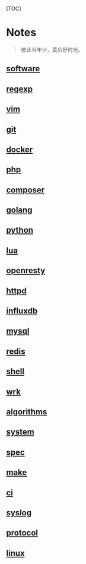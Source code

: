 [TOC]

# Notes

> 彼此当年少，莫负好时光。

## [software](./software.md)
## [regexp](./regexp.md)
## [vim](./vim.md)
## [git](./git.md)
## [docker](./docker.md)
## [php](./php.md)
## [composer](./composer.md)
## [golang](./golang.md)
## [python](./python.md)
## [lua](./lua.md)
## [openresty](./openresty.md)
## [httpd](./httpd.md)
## [influxdb](./influxdb.md)
## [mysql](./mysql.md)
## [redis](./redis.md)
## [shell](./shell.md)
## [wrk](./wrk.md)
## [algorithms](./algorithms.md)
## [system](./system.md)
## [spec](./sepc.md)
## [make](./make.md)
## [ci](./ci.md)
## [syslog](./syslog.md)
## [protocol](./protocol.md)
## [linux](./linux.md)
